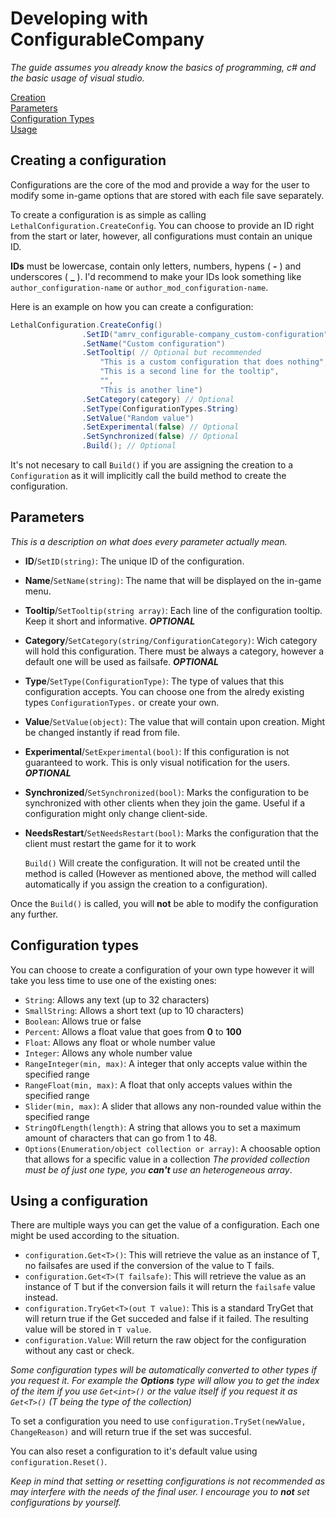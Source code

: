 # Developing with ConfigurableCompany

_The guide assumes you already know the basics of programming, c# and the basic usage of visual studio._

[Creation](##Creating-a-configuration)  
[Parameters](##Parameters)  
[Configuration Types](##Configuration-types)  
[Usage](##Using-a-configuration)

## Creating a configuration

Configurations are the core of the mod and provide a way for the user to modify some in-game options that are stored with each file save separately.

To create a configuration is as simple as calling `LethalConfiguration.CreateConfig`. You can choose to provide an ID right from the start or later, however, all configurations must contain an unique ID.

**IDs** must be lowercase, contain only letters, numbers, hypens ( **-** ) and underscores ( **\_** ). I'd recommend to make your IDs look something like `author_configuration-name` or `author_mod_configuration-name`.

Here is an example on how you can create a configuration:

```csharp
LethalConfiguration.CreateConfig()
                .SetID("amrv_configurable-company_custom-configuration")
                .SetName("Custom configuration")
                .SetTooltip( // Optional but recommended
                    "This is a custom configuration that does nothing",
                    "This is a second line for the tooltip",
                    "",
                    "This is another line")
                .SetCategory(category) // Optional
                .SetType(ConfigurationTypes.String)
                .SetValue("Random value")
                .SetExperimental(false) // Optional
                .SetSynchronized(false) // Optional
                .Build(); // Optional
```

It's not necesary to call `Build()` if you are assigning the creation to a `Configuration` as it will implicitly call the build method to create the configuration.

## Parameters

_This is a description on what does every parameter actually mean._

-   **ID**/`SetID(string)`: The unique ID of the configuration.
-   **Name**/`SetName(string)`: The name that will be displayed on the in-game menu.
-   **Tooltip**/`SetTooltip(string array)`: Each line of the configuration tooltip. Keep it short and informative. _**OPTIONAL**_
-   **Category**/`SetCategory(string/ConfigurationCategory)`: Wich category will hold this configuration. There must be always a category, however a default one will be used as failsafe. _**OPTIONAL**_
-   **Type**/`SetType(ConfigurationType)`: The type of values that this configuration accepts. You can choose one from the alredy existing types `ConfigurationTypes.` or create your own.
-   **Value**/`SetValue(object)`: The value that will contain upon creation. Might be changed instantly if read from file.
-   **Experimental**/`SetExperimental(bool)`: If this configuration is not guaranteed to work. This is only visual notification for the users. _**OPTIONAL**_
-   **Synchronized**/`SetSynchronized(bool)`: Marks the configuration to be synchronized with other clients when they join the game. Useful if a configuration might only change client-side.
-   **NeedsRestart**/`SetNeedsRestart(bool)`: Marks the configuration that the client must restart the game for it to work

    `Build()` Will create the configuration. It will not be created until the method is called (However as mentioned above, the method will called automatically if you assign the creation to a configuration).

Once the `Build()` is called, you will **not** be able to modify the configuration any further.

## Configuration types

You can choose to create a configuration of your own type however it will take you less time to use one of the existing ones:

-   `String`: Allows any text (up to 32 characters)
-   `SmallString`: Allows a short text (up to 10 characters)
-   `Boolean`: Allows true or false
-   `Percent`: Allows a float value that goes from **0** to **100**
-   `Float`: Allows any float or whole number value
-   `Integer`: Allows any whole number value
-   `RangeInteger(min, max)`: A integer that only accepts value within the specified range
-   `RangeFloat(min, max)`: A float that only accepts values within the specified range
-   `Slider(min, max)`: A slider that allows any non-rounded value within the specified range
-   `StringOfLength(length)`: A string that allows you to set a maximum amount of characters that can go from 1 to 48.
-   `Options(Enumeration/object collection or array)`: A choosable option that allows for a specific value in a collection _The provided collection must be of just one type, you **can't** use an heterogeneous array_.

## Using a configuration

There are multiple ways you can get the value of a configuration. Each one might be used according to the situation.

-   `configuration.Get<T>()`: This will retrieve the value as an instance of T, no failsafes are used if the conversion of the value to T fails.
-   `configuration.Get<T>(T failsafe)`: This will retrieve the value as an instance of T but if the conversion fails it will return the `failsafe` value instead.
-   `configuration.TryGet<T>(out T value)`: This is a standard TryGet that will return true if the Get succeded and false if it failed. The resulting value will be stored in `T value`.
-   `configuration.Value`: Will return the raw object for the configuration without any cast or check.

_Some configuration types will be automatically converted to other types if you request it. For example the **Options** type will allow you to get the index of the item if you use `Get<int>()` or the value itself if you request it as `Get<T>()` (T being the type of the collection)_

To set a configuration you need to use `configuration.TrySet(newValue, ChangeReason)` and will return true if the set was succesful.

You can also reset a configuration to it's default value using `configuration.Reset()`.

_Keep in mind that setting or resetting configurations is not recommended as may interfere with the needs of the final user. I encourage you to **not** set configurations by yourself._
